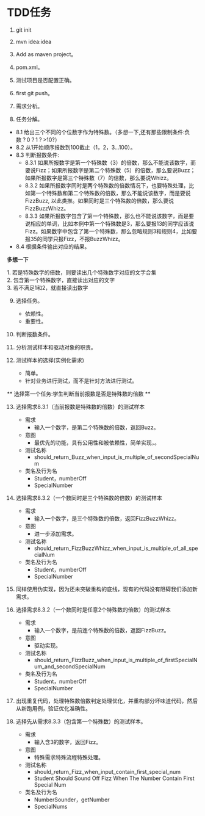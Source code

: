 # TDD任务

1. git init
2. mvn idea:idea
3. Add as maven project。
4. pom.xml。
5. 测试项目是否配置正确。
6. first git push。
7. 需求分析。

8. 任务分解。
 - 8.1 给出三个不同的个位数字作为特殊数。（多想一下,还有那些限制条件:负数？0？1？>10?）
 - 8.2 从1开始顺序报数到100截止（1，2，3...100）。
 - 8.3 判断报数条件:
   - 8.3.1  如果所报数字是第一个特殊数（3）的倍数，那么不能说该数字，而要说Fizz；如果所报数字是第二个特殊数（5）的倍数，那么要说Buzz；如果所报数字是第三个特殊数（7）的倍数，那么要说Whizz。
   - 8.3.2  如果所报数字同时是两个特殊数的倍数情况下，也要特殊处理，比如第一个特殊数和第二个特殊数的倍数，那么不能说该数字，而是要说FizzBuzz, 以此类推。如果同时是三个特殊数的倍数，那么要说FizzBuzzWhizz。
   - 8.3.3  如果所报数字包含了第一个特殊数，那么也不能说该数字，而是要说相应的单词，比如本例中第一个特殊数是3，那么要报13的同学应该说Fizz。如果数字中包含了第一个特殊数，那么忽略规则3和规则4，比如要报35的同学只报Fizz，不报BuzzWhizz。
 - 8.4 根据条件输出对应的结果。
 
 **多想一下**
 <p>
  1. 若是特殊数字的倍数，则要读出几个特殊数字对应的文字合集<br>
  2. 包含第一个特殊数字，直接读出对应的文字<br>
  3. 若不满足1和2，就直接读出数字
 </p>
    
9. 选择任务。
    * 依赖性。
    * 重要性。
    
10. 判断报数条件。
11. 分析测试样本和驱动对象的职责。
12. 测试样本的选择(实例化需求)
    * 简单。
    * 针对业务进行测试，而不是针对方法进行测试。

** 选择第一个任务:学生判断当前报数是否是特殊数的倍数 **

13. 选择需求8.3.1（当前报数是特殊数的倍数）的测试样本
    * 需求
        * 输入一个数字，是第二个特殊数的倍数，返回Buzz。
    * 意图
        * 最优先的功能，具有公用性和被依赖性，简单实现，。
    * 测试名称
        * should_return_Buzz_when_input_is_multiple_of_secondSpecialNum
    * 类名及行为名
        * Student，numberOff 
        * SpecialNumber


14. 选择需求8.3.2（一个数同时是三个特殊数的倍数）的测试样本
    * 需求
        * 输入一个数字，是三个特殊数的倍数，返回FizzBuzzWhizz。
    * 意图
        * 进一步添加需求。
    * 测试名称
        * should_return_FizzBuzzWhizz_when_input_is_multiple_of_all_specialNum
    * 类名及行为名
        * Student，numberOff
        * SpecialNumber
15. 同样使用伪实现，因为还未突破重构的底线，现有的代码没有阻碍我们添加新需求。


16. 选择需求8.3.2（一个数同时是任意2个特殊数的倍数）的测试样本
    * 需求
        * 输入一个数字，是前连个特殊数的倍数，返回FizzBuzz。
    * 意图
        * 驱动实现。
    * 测试名称
        * should_return_FizzBuzz_when_input_is_multiple_of_firstSpecialNum_and_secondSpecialNum
    * 类名及行为名
        * Student，numberOff
        * SpecialNumber
 
17. 出现重复代码，处理特殊数倍数判定处理优化，并重构部分坏味道代码，然后从新跑用例，验证优化准确性。 
         
      
18. 选择先从需求8.3.3（包含第一个特殊数）的测试样本。
    * 需求
        * 输入含3的数字，返回Fizz。
    * 意图
        * 特殊需求特殊流程特殊处理。
    * 测试名称
        * should_return_Fizz_when_input_contain_first_special_num
        * Student Should Sound Off Fizz When The Number Contain First Special Num
    * 类名及行为名
        * NumberSounder，getNumber
        * SpecialNums    
        
